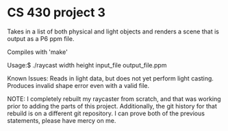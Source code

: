 # CS 430 project 3

Takes in a list of both physical and light objects and renders a scene that is output as a P6 ppm file.

Compiles with 'make'

Usage:$ ./raycast width height input_file output_file.ppm

Known Issues: Reads in light data, but does not yet perform light casting. Produces invalid shape error even with a valid file.

NOTE: I completely rebuilt my raycaster from scratch, and that was working prior to adding the parts of this project. Additionally, the git history for that rebuild is on a different git repository. I can prove both of the previous statements, please have mercy on me.
